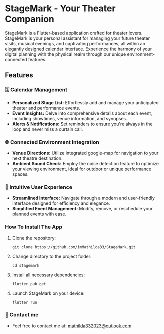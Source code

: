 # StageMark - Your Theater Companion

StageMark is a Flutter-based application crafted for theater lovers. StageMark is your personal assistant for managing your future theater visits, musical evenings, and captivating performances, all within an elegantly designed calendar interface. Experience the harmony of your digital planning with the physical realm through our unique environment-connected features.

## Features

### 🗓 Calendar Management
- **Personalized Stage List:** Effortlessly add and manage your anticipated theater and performance events.
- **Event Insights:** Delve into comprehensive details about each event, including showtimes, venue information, and synopses.
- **Alerts & Notifications:** Set reminders to ensure you're always in the loop and never miss a curtain call.

### 🌐 Connected Environment Integration
- **Venue Directions:** Utilize integrated google-map for navigation to your next theatre destination.
- **Ambient Sound Check:** Employ the noise detection feature to optimize your viewing environment, ideal for outdoor or unique performance spaces.

### 📱 Intuitive User Experience
- **Streamlined Interface:** Navigate through a modern and user-friendly interface designed for efficiency and elegance.
- **Simplified Event Management:** Modify, remove, or reschedule your planned events with ease.



### How To Install The App

1. Clone the repository:
   ```
   git clone https://github.com/imMathilda33/StageMark.git
   ```

2. Change directory to the project folder:
   ```
   cd stagemark
   ```

3. Install all necessary dependencies:
   ```
   flutter pub get
   ```

4. Launch StageMark on your device:
   ```
   flutter run
   ```




### :thought_balloon: Contact me
- Feel free to contact me at: mathilda332023@outlook.com

<!-- 
## Use this README File 

Use this section to show us what your Mobile App is about.   Include a Screenshot to the App, link to the various frameworks you've used. Include your presentation video here that shows off your Mobile App.   Emojis are also fun to include 📱 😄 -->

